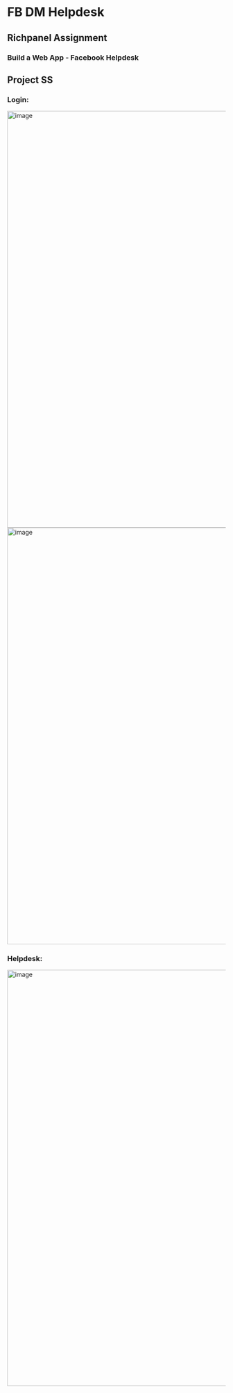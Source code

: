 # FB DM Helpdesk
## Richpanel Assignment 
### Build a Web App - Facebook Helpdesk

## Project SS

### Login:
<img width="960" alt="image" src="https://github.com/aniket-24/Richpanel_Assignment/assets/76562459/0e5cc96b-aba6-45bb-8d9d-c0b09085d567">

<img width="960" alt="image" src="https://github.com/aniket-24/Richpanel_Assignment/assets/76562459/d628a39c-0b2b-4c38-a272-b46103b0382d">

### Helpdesk:
<img width="959" alt="image" src="https://github.com/aniket-24/Richpanel_Assignment/assets/76562459/03ee41b1-2b28-48be-b5f4-3383eaf4d89d">
